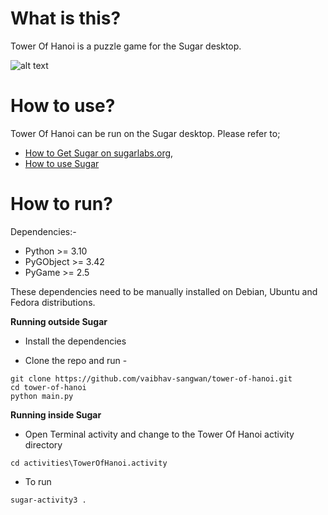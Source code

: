 What is this?
=============

Tower Of Hanoi is a puzzle game for the Sugar desktop.

![alt text](https://github.com/vaibhav-sangwan-02/tower-of-hanoi/blob/main/screenshots/instructions.png?raw=true)

How to use?
===========

Tower Of Hanoi can be run on the Sugar desktop.  Please refer to;

* [How to Get Sugar on sugarlabs.org](https://sugarlabs.org/),
* [How to use Sugar](https://help.sugarlabs.org/)

How to run?
=================

Dependencies:- 
- Python >= 3.10
- PyGObject >= 3.42
- PyGame >= 2.5
  
These dependencies need to be manually installed on Debian, Ubuntu and Fedora distributions.


**Running outside Sugar**


- Install the dependencies

- Clone the repo and run -
```
git clone https://github.com/vaibhav-sangwan/tower-of-hanoi.git
cd tower-of-hanoi
python main.py
```

**Running inside Sugar**

- Open Terminal activity and change to the Tower Of Hanoi activity directory
```
cd activities\TowerOfHanoi.activity
```
- To run
```
sugar-activity3 .
```